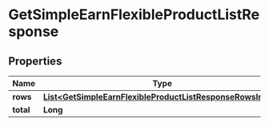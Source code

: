 

# GetSimpleEarnFlexibleProductListResponse


## Properties

| Name | Type | Description | Notes |
|------------ | ------------- | ------------- | -------------|
|**rows** | [**List&lt;GetSimpleEarnFlexibleProductListResponseRowsInner&gt;**](GetSimpleEarnFlexibleProductListResponseRowsInner.md) |  |  [optional] |
|**total** | **Long** |  |  [optional] |



